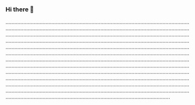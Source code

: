 ### Hi there 👋

...............................................................................................................................................................................................................................................................................................................................................................................................................................................................................................................................................................................................................................................................................................................................................................................................................................................................................................................................................................................................................................................................................................................................................................................................................................................................................................................................................................................................................................................................................................................................................................................................................................................................